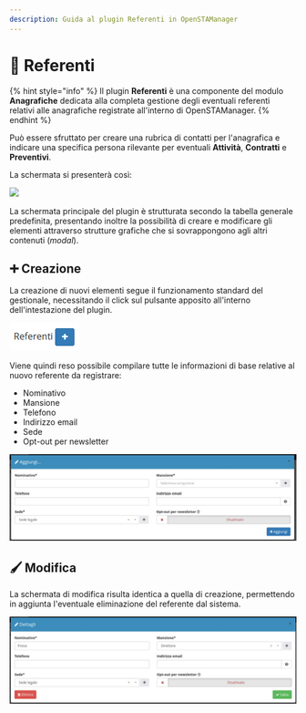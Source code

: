 ```yaml
---
description: Guida al plugin Referenti in OpenSTAManager
---
```


# 🧑 Referenti

{% hint style="info" %}
Il plugin **Referenti** è una componente del modulo **Anagrafiche** dedicata alla completa gestione degli eventuali referenti relativi alle anagrafiche registrate all'interno di OpenSTAManager.
{% endhint %}

Può essere sfruttato per creare una rubrica di contatti per l'anagrafica e indicare una specifica persona rilevante per eventuali **Attività**, **Contratti** e **Preventivi**.

La schermata si presenterà così:

![](https://firebasestorage.googleapis.com/v0/b/gitbook-x-prod.appspot.com/o/spaces%2F-LZJeLg23eVDvrCv74U7-887967055%2Fuploads%2Fe8Wrkr5RkwE3h9GyTe2j%2Ffile.png?alt=media)

La schermata principale del plugin è strutturata secondo la tabella generale predefinita, presentando inoltre la possibilità di creare e modificare gli elementi attraverso strutture grafiche che si sovrappongono agli altri contenuti (_modal_).

## ➕ Creazione

La creazione di nuovi elementi segue il funzionamento standard del gestionale, necessitando il click sul pulsante apposito all'interno dell'intestazione del plugin.

![Aggiungere un referente](../../../../.gitbook/assets/AggiungereReferenti.PNG)

Viene quindi reso possibile compilare tutte le informazioni di base relative al nuovo referente da registrare:

* Nominativo
* Mansione
* Telefono
* Indirizzo email
* Sede
* Opt-out per newsletter

![](<../../../../.gitbook/assets/image (1).png>)

## 🖌️ Modifica

La schermata di modifica risulta identica a quella di creazione, permettendo in aggiunta l'eventuale eliminazione del referente dal sistema.

![](<../../../../.gitbook/assets/image (605).png>)
